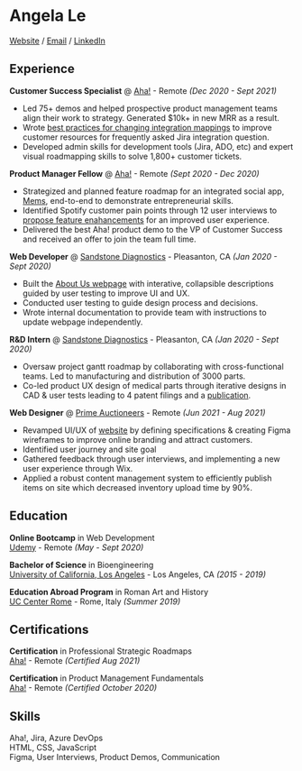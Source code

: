# Angela Le
[Website](https://angela97le.wixsite.com/website-2) / [Email](angela97le@g.ucla.edu) / [LinkedIn](https://www.linkedin.com/in/lenangela/)  

## Experience

**Customer Success Specialist** @ [Aha!](https://www.aha.io/) - Remote _(Dec 2020 - Sept 2021)_
- Led 75+ demos and helped prospective product management teams align their work to strategy. Generated $10k+ in new MRR as a result.
- Wrote [best practices for changing integration mappings](https://www.aha.io/support/roadmaps/integrations/jira/recommended-jira-mappings#best-practices-for-changing-your-integration-mappings) to improve customer resources for frequently asked Jira integration question.
- Developed admin skills for development tools (Jira, ADO, etc) and expert visual roadmapping skills to solve 1,800+ customer tickets.

**Product Manager Fellow** @ [Aha!](https://www.aha.io/) - Remote _(Sept 2020 - Dec 2020)_
- Strategized and planned feature roadmap for an integrated social app, [Mems](https://drive.google.com/drive/folders/1DQSa9Gn9SYqBIbbShddLc_Z5UDMTkQAd?usp=sharing), end-to-end to demonstrate entrepreneurial skills.
- Identified Spotify customer pain points through 12 user interviews to [propose feature enahancements](https://docs.google.com/presentation/d/13xkjX__XCZCXjCZz0Q_54ZLDU7U1wOzXuY6D-YaLjAA/edit?usp=sharing) for an improved user experience.
- Delivered the best Aha! product demo to the VP of Customer Success and received an offer to join the team full time.  

**Web Developer** @ [Sandstone Diagnostics](https://sandstonedx.com/) - Pleasanton, CA _(Jan 2020 - Sept 2020)_
- Built the [About Us webpage](https://angela97le.wixsite.com/website-2/case-study-2) with interative, collapsible descriptions guided by user testing to improve UI and UX.
- Conducted user testing to guide design process and decisions.
- Wrote internal documentation to provide team with instructions to update webpage independently.  

**R&D Intern** @ [Sandstone Diagnostics](https://sandstonedx.com/) - Pleasanton, CA _(Jan 2020 - Sept 2020)_
- Oversaw project gantt roadmap by collaborating with cross-functional teams. Led to manufacturing and distribution of 3000 parts.
- Co-led product UX design of medical parts through iterative designs in CAD & user tests leading to 4 patent filings and a [publication](https://www.mdpi.com/2075-4418/11/6/1019).  

**Web Designer** @ [Prime Auctioneers](https://www.primeauction88.com/) - Remote _(Jun 2021 - Aug 2021)_
- Revamped UI/UX of [website](https://angela97le.wixsite.com/website-2/copy-of-interactive-webpage-design) by defining specifications & creating Figma wireframes to improve online branding and attract customers.
- Identified user journey and site goal
- Gathered feedback through user interviews, and implementing a new user experience through Wix.
- Applied a robust content management system to efficiently publish items on site which decreased inventory upload time by 90%.


## Education

**Online Bootcamp** in Web Development  
[Udemy](https://www.udemy.com/course/the-complete-web-development-bootcamp/) - Remote _(May - Sept 2020)_

**Bachelor of Science** in Bioengineering  
[University of California, Los Angeles](https://www.ucla.edu/) - Los Angeles, CA _(2015 - 2019)_

**Education Abroad Program** in Roman Art and History  
[UC Center Rome](https://uceap.universityofcalifornia.edu/taxonomy/term/390) - Rome, Italy _(Summer 2019)_  

## Certifications

**Certification** in Professional Strategic Roadmaps  
[Aha!](https://www.aha.io/) - Remote _(Certified Aug 2021)_

**Certification** in Product Management Fundamentals  
[Aha!](https://www.aha.io/) - Remote _(Certified October 2020)_


## Skills
Aha!, Jira, Azure DevOps  
HTML, CSS, JavaScript  
Figma, User Interviews, Product Demos, Communication
